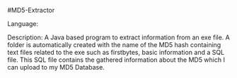 #MD5-Extractor

Language:

Description: A Java based program to extract information from an exe file. A folder is automatically created with the name of the MD5 hash containing text files related to the exe such as firstbytes, basic information and a SQL file. This SQL file contains the gathered information about the MD5 which I can upload to my MD5 Database.
